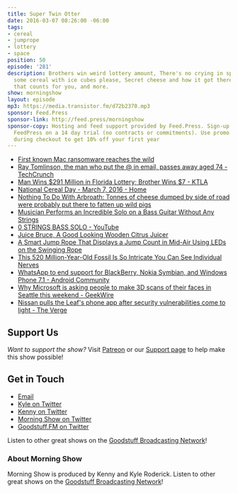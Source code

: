 ```yaml
---
title: Super Twin Otter
date: 2016-03-07 08:26:00 -06:00
tags:
- cereal
- jumprope
- lottery
- space
position: 50
episode: '281'
description: Brothers win weird lottery amount, There's no crying in space, I'll take
  some cereal with ice cubes please, Secret cheese and how it got there, A jump rope
  that counts for you, and more.
show: morningshow
layout: episode
mp3: https://media.transistor.fm/d72b2370.mp3
sponsor: Feed.Press
sponsor-link: http://feed.press/morningshow
sponsor-copy: Hosting and feed support provided by Feed.Press. Sign-up today and try
  FeedPress on a 14 day trial (no contracts or commitments). Use promo code `morningshow`
  during checkout to get 10% off your first year
---
```


* [First known Mac ransomware reaches the wild](http://www.engadget.com/2016/03/06/first-known-mac-ransomware/)
* [Ray Tomlinson, the man who put the @ in email, passes away aged 74 - TechCrunch](http://techcrunch.com/2016/03/06/rip-ray-tomlinson/?ncid=rss&utm_source=feedburner&utm_medium=feed&utm_campaign=Feed%3A+Techcrunch+%28TechCrunch%29)
* [Man Wins $291 Million in Florida Lottery; Brother Wins $7 - KTLA](http://ktla.com/2016/03/05/florida-lottery-brothers-291-million-7/)
* [National Cereal Day - March 7, 2016 - Home](http://www.nationalcerealday.com/)
* [Nothing To Do With Arbroath: Tonnes of cheese dumped by side of road were probably put there to fatten up wild pigs](http://arbroath.blogspot.com/2016/03/tonnes-of-cheese-dumped-by-side-of-road.html)
* [Musician Performs an Incredible Solo on a Bass Guitar Without Any Strings](http://laughingsquid.com/musician-performs-an-incredible-solo-on-a-bass-guitar-without-any-strings/)
* [0 STRINGS BASS SOLO - YouTube](https://www.youtube.com/watch?v=ulxoIly3jt4)
* [Juice Bruce, A Good Looking Wooden Citrus Juicer](http://laughingsquid.com/juice-bruce-a-good-looking-wooden-citrus-juicer/)
* [A Smart Jump Rope That Displays a Jump Count in Mid-Air Using LEDs on the Swinging Rope](http://laughingsquid.com/a-smart-jump-rope-that-displays-a-jump-count-in-mid-air-using-leds-on-the-swinging-rope/)
* [This 520 Million-Year-Old Fossil Is So Intricate You Can See Individual Nerves](http://gizmodo.com/this-520-million-year-old-fossil-is-so-intricate-you-ca-1762035793)
* [WhatsApp to end support for BlackBerry, Nokia Symbian, and Windows Phone 7.1 - Android Community](http://androidcommunity.com/whatsapp-to-end-support-for-blackberry-nokia-symbian-and-windows-phone-7-1-20160228/)
* [Why Microsoft is asking people to make 3D scans of their faces in Seattle this weekend - GeekWire](http://www.geekwire.com/2016/why-microsoft-is-scanning-faces-in-seattle-this-weekend/)
* [Nissan pulls the Leaf's phone app after security vulnerabilities come to light - The Verge](http://www.theverge.com/2016/2/25/11116724/nissan-nissanconnect-app-hack-offline)

## Support Us
*Want to support the show?* Visit [Patreon](http://patreon.com/morningshow) or our [Support page](http://goodstuff.fm/support) to help make this show possible!

## Get in Touch
* [Email](mailto:kyle@goodstuff.fm)
* [Kyle on Twitter](http://twitter.com/dogburps)
* [Kenny on Twitter](http://twitter.com/pizzarobotics)
* [Morning Show on Twitter](http://twitter.com/morningshowam)
* [Goodstuff.FM on Twitter](http://twitter.com/goodstufffm)

Listen to other great shows on the [Goodstuff Broadcasting Network](http://goodstuff.fm/shows)!

### About Morning Show
Morning Show is produced by Kenny and Kyle Roderick. Listen to other great shows on the [Goodstuff Broadcasting Network](http://goodstuff.fm/)!

